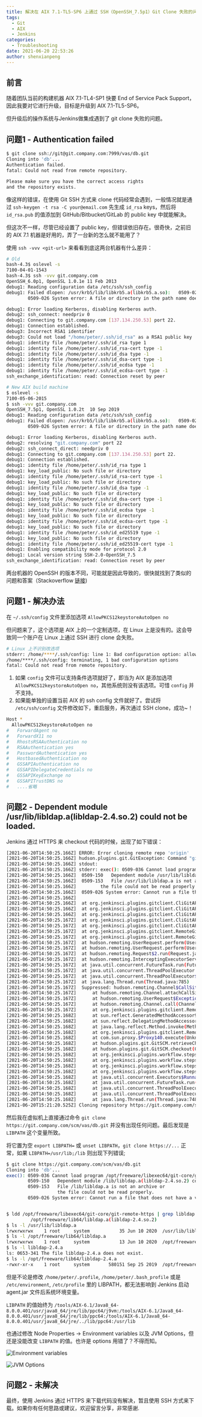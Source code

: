 ```yaml
---
title: 解决在 AIX 7.1-TL5-SP6 上通过 SSH（OpenSSH_7.5p1）Git Clone 失败的问题
tags:
  - Git
  - AIX
  - Jenkins
categories:
  - Troubleshooting
date: 2021-06-20 22:53:26
author: shenxianpeng
---
```


## 前言

随着团队当前的构建机器 AIX 7.1-TL4-SP1 快要 End of Service Pack Support，因此我要对它进行升级，目标是升级到 AIX 7.1-TL5-SP6。

但升级后的操作系统与Jenkins做集成遇到了 git clone 失败的问题。

## 问题1 - Authentication failed

```bash
$ git clone ssh://git@git.company.com:7999/vas/db.git
Cloning into 'db'...
Authentication failed.
fatal: Could not read from remote repository.

Please make sure you have the correct access rights
and the repository exists.
```

像这样的错误，在使用 Git SSH 方式来 clone 代码经常会遇到，一般情况就是通过 `ssh-keygen -t rsa -C your@email.com` 先生成 `id_rsa` keys，然后将 `id_rsa.pub` 的值添加到 GitHub/Bitbucket/GitLab 的 public key 中就能解决。

但这次不一样，尽管已经设置了 public key，但错误依旧存在。很奇快，之前旧的 AIX 7.1 机器是好用的，弄了一台新的怎么就不能用了？

使用 `ssh -vvv <git-url>` 来看看到底这两台机器有什么差异：

```bash
# Old
bash-4.3$ oslevel -s
7100-04-01-1543
bash-4.3$ ssh -vvv git.company.com
OpenSSH_6.0p1, OpenSSL 1.0.1e 11 Feb 2013
debug1: Reading configuration data /etc/ssh/ssh_config
debug1: Failed dlopen: /usr/krb5/lib/libkrb5.a(libkrb5.a.so):   0509-022 Cannot load module /usr/krb5/lib/libkrb5.a(libkrb5.a.so).
        0509-026 System error: A file or directory in the path name does not exist.

debug1: Error loading Kerberos, disabling Kerberos auth.
debug2: ssh_connect: needpriv 0
debug1: Connecting to git.company.com [137.134.250.53] port 22.
debug1: Connection established.
debug3: Incorrect RSA1 identifier
debug3: Could not load "/home/peter/.ssh/id_rsa" as a RSA1 public key
debug1: identity file /home/peter/.ssh/id_rsa type 1
debug1: identity file /home/peter/.ssh/id_rsa-cert type -1
debug1: identity file /home/peter/.ssh/id_dsa type -1
debug1: identity file /home/peter/.ssh/id_dsa-cert type -1
debug1: identity file /home/peter/.ssh/id_ecdsa type -1
debug1: identity file /home/peter/.ssh/id_ecdsa-cert type -1
ssh_exchange_identification: read: Connection reset by peer
```

```bash
# New AIX build machine
$ oslevel -s
7100-05-06-2015
$ ssh -vvv git.company.com
OpenSSH_7.5p1, OpenSSL 1.0.2t  10 Sep 2019
debug1: Reading configuration data /etc/ssh/ssh_config
debug1: Failed dlopen: /usr/krb5/lib/libkrb5.a(libkrb5.a.so):   0509-022 Cannot load module /usr/krb5/lib/libkrb5.a(libkrb5.a.so).
        0509-026 System error: A file or directory in the path name does not exist.

debug1: Error loading Kerberos, disabling Kerberos auth.
debug2: resolving "git.company.com" port 22
debug2: ssh_connect_direct: needpriv 0
debug1: Connecting to git.company.com [137.134.250.53] port 22.
debug1: Connection established.
debug1: identity file /home/peter/.ssh/id_rsa type 1
debug1: key_load_public: No such file or directory
debug1: identity file /home/peter/.ssh/id_rsa-cert type -1
debug1: key_load_public: No such file or directory
debug1: identity file /home/peter/.ssh/id_dsa type -1
debug1: key_load_public: No such file or directory
debug1: identity file /home/peter/.ssh/id_dsa-cert type -1
debug1: key_load_public: No such file or directory
debug1: identity file /home/peter/.ssh/id_ecdsa type -1
debug1: key_load_public: No such file or directory
debug1: identity file /home/peter/.ssh/id_ecdsa-cert type -1
debug1: key_load_public: No such file or directory
debug1: identity file /home/peter/.ssh/id_ed25519 type -1
debug1: key_load_public: No such file or directory
debug1: identity file /home/peter/.ssh/id_ed25519-cert type -1
debug1: Enabling compatibility mode for protocol 2.0
debug1: Local version string SSH-2.0-OpenSSH_7.5
ssh_exchange_identification: read: Connection reset by peer
```

两台机器的 OpenSSH 的版本不同，可能就是因此导致的，很快就找到了类似的问题和答案（Stackoverflow [链接](https://stackoverflow.com/questions/54191112/bitbucket-ssh-clone-on-aix-7-1-fails))

## 问题1 - 解决办法

在 `~/.ssh/config` 文件里添加选项 `AllowPKCS12keystoreAutoOpen no`

但问题来了，这个选项是 AIX 上的一个定制选项，在 Linux 上是没有的。这会导致同一个账户在 Linux 上通过 SSH 进行 clone 会失败。

```bash
# Linux 上不识别改选项
stderr: /home/****/.ssh/config: line 1: Bad configuration option: allowpkcs12keystoreautoopen
/home/****/.ssh/config: terminating, 1 bad configuration options
fatal: Could not read from remote repository.
```

1. 如果 `config` 文件可以支持条件选项就好了，即当为 AIX 是添加选项 `AllowPKCS12keystoreAutoOpen no`，其他系统则没有该选项。可惜 `config` 并不支持。
2. 如果能单独的设置当前 AIX 的 ssh config 文件就好了。尝试将 `/etc/ssh/config` 文件修改如下，重启服务，再次通过 SSH clone，成功~！

```bash
Host *
  AllowPKCS12keystoreAutoOpen no
#   ForwardAgent no
#   ForwardX11 no
#   RhostsRSAAuthentication no
#   RSAAuthentication yes
#   PasswordAuthentication yes
#   HostbasedAuthentication no
#   GSSAPIAuthentication no
#   GSSAPIDelegateCredentials no
#   GSSAPIKeyExchange no
#   GSSAPITrustDNS no
#   ....省略
```

## 问题2 - Dependent module /usr/lib/libldap.a(libldap-2.4.so.2) could not be loaded.

Jenkins 通过 HTTPS 来 checkout 代码的时候，出现了如下错误：

```bash
[2021-06-20T14:50:25.166Z] ERROR: Error cloning remote repo 'origin'
[2021-06-20T14:50:25.166Z] hudson.plugins.git.GitException: Command "git fetch --tags --force --progress --depth=1 -- https://git.company.com/scm/vas/db.git +refs/heads/*:refs/remotes/origin/*" returned status code 128:
[2021-06-20T14:50:25.166Z] stdout: 
[2021-06-20T14:50:25.166Z] stderr: exec(): 0509-036 Cannot load program /opt/freeware/libexec64/git-core/git-remote-https because of the following errors:
[2021-06-20T14:50:25.166Z] 	0509-150   Dependent module /usr/lib/libldap.a(libldap-2.4.so.2) could not be loaded.
[2021-06-20T14:50:25.166Z] 	0509-153   File /usr/lib/libldap.a is not an archive or
[2021-06-20T14:50:25.166Z] 		   the file could not be read properly.
[2021-06-20T14:50:25.166Z] 	0509-026 System error: Cannot run a file that does not have a valid format.
[2021-06-20T14:50:25.166Z] 
[2021-06-20T14:50:25.166Z] 	at org.jenkinsci.plugins.gitclient.CliGitAPIImpl.launchCommandIn(CliGitAPIImpl.java:2450)
[2021-06-20T14:50:25.166Z] 	at org.jenkinsci.plugins.gitclient.CliGitAPIImpl.launchCommandWithCredentials(CliGitAPIImpl.java:2051)
[2021-06-20T14:50:25.166Z] 	at org.jenkinsci.plugins.gitclient.CliGitAPIImpl.access$500(CliGitAPIImpl.java:84)
[2021-06-20T14:50:25.167Z] 	at org.jenkinsci.plugins.gitclient.CliGitAPIImpl$1.execute(CliGitAPIImpl.java:573)
[2021-06-20T14:50:25.167Z] 	at org.jenkinsci.plugins.gitclient.CliGitAPIImpl$2.execute(CliGitAPIImpl.java:802)
[2021-06-20T14:50:25.167Z] 	at org.jenkinsci.plugins.gitclient.RemoteGitImpl$CommandInvocationHandler$GitCommandMasterToSlaveCallable.call(RemoteGitImpl.java:161)
[2021-06-20T14:50:25.167Z] 	at org.jenkinsci.plugins.gitclient.RemoteGitImpl$CommandInvocationHandler$GitCommandMasterToSlaveCallable.call(RemoteGitImpl.java:154)
[2021-06-20T14:50:25.167Z] 	at hudson.remoting.UserRequest.perform(UserRequest.java:211)
[2021-06-20T14:50:25.167Z] 	at hudson.remoting.UserRequest.perform(UserRequest.java:54)
[2021-06-20T14:50:25.167Z] 	at hudson.remoting.Request$2.run(Request.java:375)
[2021-06-20T14:50:25.167Z] 	at hudson.remoting.InterceptingExecutorService$1.call(InterceptingExecutorService.java:73)
[2021-06-20T14:50:25.167Z] 	at java.util.concurrent.FutureTask.run(FutureTask.java:277)
[2021-06-20T14:50:25.167Z] 	at java.util.concurrent.ThreadPoolExecutor.runWorker(ThreadPoolExecutor.java:1153)
[2021-06-20T14:50:25.167Z] 	at java.util.concurrent.ThreadPoolExecutor$Worker.run(ThreadPoolExecutor.java:628)
[2021-06-20T14:50:25.167Z] 	at java.lang.Thread.run(Thread.java:785)
[2021-06-20T14:50:25.167Z] 	Suppressed: hudson.remoting.Channel$CallSiteStackTrace: Remote call to uv12-aix-dendevmvasbld30
[2021-06-20T14:50:25.167Z] 		at hudson.remoting.Channel.attachCallSiteStackTrace(Channel.java:1800)
[2021-06-20T14:50:25.167Z] 		at hudson.remoting.UserRequest$ExceptionResponse.retrieve(UserRequest.java:357)
[2021-06-20T14:50:25.167Z] 		at hudson.remoting.Channel.call(Channel.java:1001)
[2021-06-20T14:50:25.167Z] 		at org.jenkinsci.plugins.gitclient.RemoteGitImpl$CommandInvocationHandler.execute(RemoteGitImpl.java:146)
[2021-06-20T14:50:25.168Z] 		at sun.reflect.GeneratedMethodAccessor904.invoke(Unknown Source)
[2021-06-20T14:50:25.168Z] 		at sun.reflect.DelegatingMethodAccessorImpl.invoke(DelegatingMethodAccessorImpl.java:43)
[2021-06-20T14:50:25.168Z] 		at java.lang.reflect.Method.invoke(Method.java:498)
[2021-06-20T14:50:25.168Z] 		at org.jenkinsci.plugins.gitclient.RemoteGitImpl$CommandInvocationHandler.invoke(RemoteGitImpl.java:132)
[2021-06-20T14:50:25.168Z] 		at com.sun.proxy.$Proxy140.execute(Unknown Source)
[2021-06-20T14:50:25.168Z] 		at hudson.plugins.git.GitSCM.retrieveChanges(GitSCM.java:1221)
[2021-06-20T14:50:25.168Z] 		at hudson.plugins.git.GitSCM.checkout(GitSCM.java:1299)
[2021-06-20T14:50:25.168Z] 		at org.jenkinsci.plugins.workflow.steps.scm.SCMStep.checkout(SCMStep.java:125)
[2021-06-20T14:50:25.168Z] 		at org.jenkinsci.plugins.workflow.steps.scm.SCMStep$StepExecutionImpl.run(SCMStep.java:93)
[2021-06-20T14:50:25.168Z] 		at org.jenkinsci.plugins.workflow.steps.scm.SCMStep$StepExecutionImpl.run(SCMStep.java:80)
[2021-06-20T14:50:25.168Z] 		at org.jenkinsci.plugins.workflow.steps.SynchronousNonBlockingStepExecution.lambda$start$0(SynchronousNonBlockingStepExecution.java:47)
[2021-06-20T14:50:25.168Z] 		at java.util.concurrent.Executors$RunnableAdapter.call(Executors.java:511)
[2021-06-20T14:50:25.168Z] 		at java.util.concurrent.FutureTask.run(FutureTask.java:266)
[2021-06-20T14:50:25.168Z] 		at java.util.concurrent.ThreadPoolExecutor.runWorker(ThreadPoolExecutor.java:1149)
[2021-06-20T14:50:25.168Z] 		at java.util.concurrent.ThreadPoolExecutor$Worker.run(ThreadPoolExecutor.java:624)
[2021-06-20T14:50:25.168Z] 		at java.lang.Thread.run(Thread.java:748)
[2021-06-20T15:21:20.525Z] Cloning repository https://git.company.com/scm/vas/db.git
```

然后我在虚拟机上直接通过命令 `git clone https://git.company.com/scm/vas/db.git` 并没有出现任何问题。最后发现是 `LIBPATH` 这个变量所致。

将它置为空 `export LIBPATH=` 或 `unset LIBPATH`，`git clone https://...` 正常，如果 `LIBPATH=/usr/lib;/lib` 则出现下列错误;

```bash
$ git clone https://git.company.com/scm/vas/db.git
Cloning into 'db'...
exec(): 0509-036 Cannot load program /opt/freeware/libexec64/git-core/git-remote-https because of the following errors:
        0509-150   Dependent module /lib/libldap.a(libldap-2.4.so.2) could not be loaded.
        0509-153   File /lib/libldap.a is not an archive or
                   the file could not be read properly.
        0509-026 System error: Cannot run a file that does not have a valid format.


$ ldd /opt/freeware/libexec64/git-core/git-remote-https | grep libldap.a
         /opt/freeware/lib64/libldap.a(libldap-2.4.so.2)
$ ls -l /usr/lib/libldap.a
lrwxrwxrwx    1 root     system           35 Jun 10 2020  /usr/lib/libldap.a -> /opt/IBM/ldap/V6.4/lib/libidsldap.a
$ ls -l /opt/freeware/lib64/libldap.a
lrwxrwxrwx    1 root     system           13 Jun 10 2020  /opt/freeware/lib64/libldap.a -> libldap-2.4.a
$ ls -l libldap-2.4.a
ls: 0653-341 The file libldap-2.4.a does not exist.
$ ls -l /opt/freeware/lib64/libldap-2.4.a
-rwxr-xr-x    1 root     system       580151 Sep 25 2019  /opt/freeware/lib64/libldap-2.4.a
```

但是不论是修改 `/home/peter/.profile`, `/home/peter/.bash_profile` 或是 `/etc/environment`, `/etc/profile` 里的 LIBPATH，都无法影响到 Jenkins 启动 agent.jar 文件后系统环境变量。

`LIBPATH` 的值始终为 `/tools/AIX-6.1/Java8_64-8.0.0.401/usr/java8_64/jre/lib/ppc64/j9vm:/tools/AIX-6.1/Java8_64-8.0.0.401/usr/java8_64/jre/lib/ppc64:/tools/AIX-6.1/Java8_64-8.0.0.401/usr/java8_64/jre/../lib/ppc64:/usr/lib`

也通过修改 Node Properties -> Environment variables 以及 JVM Options，但还是没能改变 `LIBPATH` 的值。也许是 options 用错了？不得而知。

![Environment variables](git-clone-failed-on-aix/environment-variables.png)

![JVM Options](git-clone-failed-on-aix/jvm-options.png)

## 问题2 - 未解决

最终，使用 Jenkins 通过 HTTPS 来下载代码没有解决，暂且使用 SSH 方式来下载。如果你有任何思路或建议，欢迎留言分享，非常感谢.